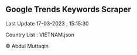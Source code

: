 

## Google Trends Keywords Scraper 
 
Last Update 17-03-2023 , 15:15:30

Country List :
VIETNAM.json



© Abdul Muttaqin 
